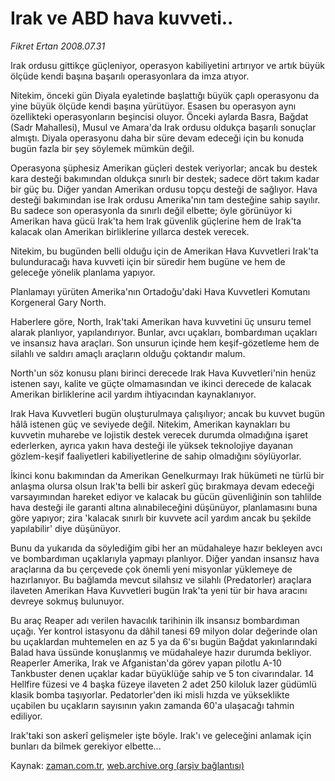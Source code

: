 # Irak ve ABD hava kuvveti..

*Fikret Ertan 2008.07.31*

<tr><td class="metin" colspan="2" style="padding-top: 20px; padding-left: 5px; padding-right: 10px;">Irak ordusu gittikçe güçleniyor, operasyon kabiliyetini artırıyor ve artık büyük ölçüde kendi başına başarılı operasyonlara da imza atıyor.</td></tr><tr><td class="metin" colspan="2" style="padding-top: 20px; padding-left: 5px; padding-right: 10px;"><p>Nitekim, önceki gün Diyala eyaletinde başlattığı büyük çaplı operasyonu da yine büyük ölçüde kendi başına yürütüyor. Esasen bu operasyon aynı özellikteki operasyonların beşincisi oluyor. Önceki aylarda Basra, Bağdat (Sadr Mahallesi), Musul ve Amara'da Irak ordusu oldukça başarılı sonuçlar almıştı. Diyala operasyonu daha bir süre devam edeceği için bu konuda bugün fazla bir şey söylemek mümkün değil. 
<p> Operasyona şüphesiz Amerikan güçleri destek veriyorlar; ancak bu destek kara desteği bakımından oldukça sınırlı bir destek; sadece dört takım kadar bir güç bu. Diğer yandan Amerikan ordusu topçu desteği de sağlıyor. Hava desteği bakımından ise Irak ordusu Amerika'nın tam desteğine sahip sayılır. Bu sadece son operasyonla da sınırlı değil elbette; öyle görünüyor ki Amerikan hava gücü Irak'ta hem Irak güvenlik güçlerine hem de Irak'ta kalacak olan Amerikan birliklerine yıllarca destek verecek.
<p> Nitekim, bu bugünden belli olduğu için de Amerikan Hava Kuvvetleri Irak'ta bulunduracağı hava kuvveti için bir süredir hem bugüne ve hem de geleceğe yönelik planlama yapıyor.
<p>Planlamayı yürüten Amerika'nın Ortadoğu'daki Hava Kuvvetleri Komutanı Korgeneral Gary North.
<p> Haberlere göre, North, Irak'taki Amerikan hava kuvvetini üç unsuru temel alarak planlıyor, yapılandırıyor. Bunlar, avcı uçakları, bombardıman uçakları ve insansız hava araçları. Son unsurun içinde hem keşif-gözetleme hem de silahlı ve saldırı amaçlı araçların olduğu çoktandır malum. 
<p> North'un söz konusu planı birinci derecede Irak Hava Kuvvetleri'nin henüz istenen sayı, kalite ve güçte olmamasından ve ikinci derecede de kalacak Amerikan birliklerine acil yardım ihtiyacından kaynaklanıyor.
<p> Irak Hava Kuvvetleri bugün oluşturulmaya çalışılıyor; ancak bu kuvvet bugün hâlâ istenen güç ve seviyede değil. Nitekim, Amerikan kaynakları bu kuvvetin muharebe ve lojistik destek verecek durumda olmadığına işaret ederlerken, ayrıca yakın hava desteği ile yüksek teknolojiye dayanan gözlem-keşif faaliyetleri kabiliyetlerine de sahip olmadığını söylüyorlar.
<p> İkinci konu bakımından da Amerikan Genelkurmayı Irak hükümeti ne türlü bir anlaşma olursa olsun Irak'ta belli bir askerî güç bırakmaya devam edeceği varsayımından hareket ediyor ve kalacak bu gücün güvenliğinin son tahlilde hava desteği ile garanti altına alınabileceğini düşünüyor, planlamasını buna göre yapıyor; zira 'kalacak sınırlı bir kuvvete acil yardım ancak bu şekilde yapılabilir' diye düşünüyor.
<p> Bunu da yukarıda da söylediğim gibi her an müdahaleye hazır bekleyen avcı ve bombardıman uçaklarıyla yapmayı planlıyor. Diğer yandan insansız hava araçlarına da bu çerçevede çok önemli yeni misyonlar yüklemeye de hazırlanıyor. Bu bağlamda mevcut silahsız ve silahlı (Predatorler) araçlara ilaveten Amerikan Hava Kuvvetleri bugün Irak'ta yeni tür bir hava aracını devreye sokmuş bulunuyor.
<p> Bu araç Reaper adı verilen havacılık tarihinin ilk insansız bombardıman uçağı. Yer kontrol istasyonu da dâhil tanesi 69 milyon dolar değerinde olan bu uçaklardan muhtemelen en az 5 ya da 6'sı bugün Bağdat yakınlarındaki Balad hava üssünde konuşlanmış ve müdahaleye hazır durumda bekliyor. Reaperler Amerika, Irak ve Afganistan'da görev yapan pilotlu A-10 Tankbuster denen uçaklar kadar büyüklüğe sahip ve 5 ton civarındalar. 14 Hellfire füzesi ve 4 başka füzeye ilaveten 2 adet 250 kiloluk lazer güdümlü klasik bomba taşıyorlar. Pedatorler'den iki misli hızda ve yükseklikte uçabilen bu uçakların sayısının yakın zamanda 60'a ulaşacağı tahmin ediliyor.
<p> Irak'taki son askerî gelişmeler işte böyle. Irak'ı ve geleceğini anlamak için bunları da bilmek gerekiyor elbette...<br/></p></p></p></p></p></p></p></p></p></p></p></td></tr>

Kaynak: [zaman.com.tr](http://zaman.com.tr/yazar.do?yazino=720614), [web.archive.org (arşiv bağlantısı)](http://web.archive.org/web/20080828123857/http://zaman.com.tr:80/yazar.do?yazino=720614)
